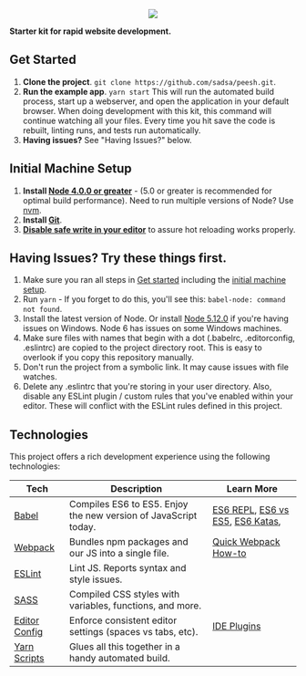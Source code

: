 <p align="center"><img src="https://raw.githubusercontent.com/sadsa/peesh/master/src/images/logo.jpg"/></p>

**Starter kit for rapid website development.**

## Get Started
1. **Clone the project**. `git clone https://github.com/sadsa/peesh.git`.
2. **Run the example app**. `yarn start`
This will run the automated build process, start up a webserver, and open the application in your default browser. When doing development with this kit, this command will continue watching all your files. Every time you hit save the code is rebuilt, linting runs, and tests run automatically.
3. **Having issues?** See "Having Issues?" below.

## Initial Machine Setup
1. **Install [Node 4.0.0 or greater](https://nodejs.org)** - (5.0 or greater is recommended for optimal build performance). Need to run multiple versions of Node? Use [nvm](https://github.com/creationix/nvm).
2. **Install [Git](https://git-scm.com/downloads)**. 
3. **[Disable safe write in your editor](https://webpack.js.org/guides/development/#adjusting-your-text-editor)** to assure hot reloading works properly.

## Having Issues? Try these things first.
1. Make sure you ran all steps in [Get started](https://github.com/sadsa/peesh/blob/master/README.md#get-started) including the [initial machine setup](https://github.com/sadsa/peesh#initial-machine-setup).
2. Run `yarn` - If you forget to do this, you'll see this: `babel-node: command not found`.
3. Install the latest version of Node. Or install [Node 5.12.0](https://nodejs.org/download/release/v5.12.0/) if you're having issues on Windows. Node 6 has issues on some Windows machines.
4. Make sure files with names that begin with a dot (.babelrc, .editorconfig, .eslintrc) are copied to the project directory root. This is easy to overlook if you copy this repository manually.
5. Don't run the project from a symbolic link. It may cause issues with file watches.
6. Delete any .eslintrc that you're storing in your user directory. Also, disable any ESLint plugin / custom rules that you've enabled within your editor. These will conflict with the ESLint rules defined in this project.

## Technologies
This project offers a rich development experience using the following technologies:

| **Tech** | **Description** |**Learn More**|
|----------|-------|---|
|  [Babel](http://babeljs.io) |  Compiles ES6 to ES5. Enjoy the new version of JavaScript today. | [ES6 REPL](https://babeljs.io/repl/), [ES6 vs ES5](http://es6-features.org), [ES6 Katas](http://es6katas.org),
| [Webpack](https://webpack.js.org) | Bundles npm packages and our JS into a single file. | [Quick Webpack How-to](https://github.com/petehunt/webpack-howto)
| [ESLint](http://eslint.org/)| Lint JS. Reports syntax and style issues.
| [SASS](http://sass-lang.com/) | Compiled CSS styles with variables, functions, and more.
| [Editor Config](http://editorconfig.org) | Enforce consistent editor settings (spaces vs tabs, etc). | [IDE Plugins](http://editorconfig.org/#download) |
| [Yarn Scripts](https://yarnpkg.com/lang/en/docs/cli/run/)| Glues all this together in a handy automated build.
